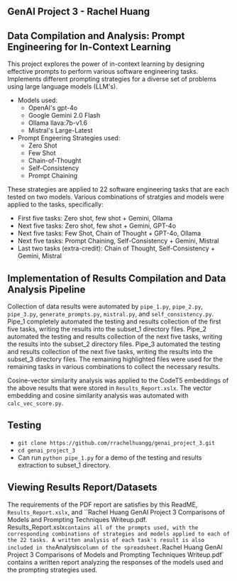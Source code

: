 ## GenAI Project 3 - Rachel Huang



## Data Compilation and Analysis: Prompt Engineering for In-Context Learning
This project explores the power of in-context learning by designing effective prompts to perform various software engineering tasks. Implements different prompting strategies for a diverse set of problems using large language models (LLM's). 
* Models used:
  * OpenAI's gpt-4o
  * Google Gemini 2.0 Flash
  * Ollama llava:7b-v1.6
  * Mistral's Large-Latest
* Prompt Engeering Strategies used:
  * Zero Shot
  * Few Shot
  * Chain-of-Thought
  * Self-Consistency
  * Prompt Chaining

These strategies are applied to 22 software engineering tasks that are each tested on two models. Various combinations of stratgies and models were applied to the tasks, specifically:
* First five tasks: Zero shot, few shot + Gemini, Ollama
* Next five tasks: Zero shot, few shot + Gemini, GPT-4o
* Next five tasks: Few Shot, Chain of Thought + GPT-4o, Ollama
* Next five tasks: Prompt Chaining, Self-Consistency + Gemini, Mistral
* Last two tasks (extra-credit): Chain of Thought, Self-Consistency + Gemini, Mistral

## Implementation of Results Compilation and Data Analysis Pipeline
Collection of data results were automated by `pipe_1.py`, `pipe_2.py`, `pipe_3.py`, `generate_prompts.py`, `mistral.py`, and `self_consistency.py`. Pipe_1 completely automated the testing and results collection of the first five tasks, writing the results into the subset_1 directory files. Pipe_2 automated the testing and results collection of the next five tasks, writing the results into the subset_2 directory files. Pipe_3 automated the testing and results collection of the next five tasks, writing the results into the subset_3 directory files. The remaining highlighted files were used for the remaining tasks in various combinations to collect the necessary results. 

Cosine-vector similarity analysis was applied to the CodeT5 embeddings of the above results that were stored in `Results_Report.xslx`. The vector embedding and cosine similarity analysis was automated with `calc_vec_score.py`. 

## Testing
* `git clone https://github.com/rrachelhuangg/genai_project_3.git`
* `cd genai_project_3`
* Can run `python pipe_1.py` for a demo of the testing and results extraction to subset_1 directory. 

## Viewing Results Report/Datasets
The requirements of the PDF report are satisfies by this ReadME, `Results_Report.xslx`, and ``Rachel Huang GenAI Project 3 Comparisons of Models and Prompting Techniques Writeup.pdf.`
`Results_Report.xslx` contains all of the prompts used, with the corresponding combinations of strategies and models applied to each of the 22 tasks. A written analysis of each task's result is also included in the `Analysis` column of the spreadsheet. `Rachel Huang GenAI Project 3 Comparisons of Models and Prompting Techniques Writeup.pdf` contains a written report analyzing the responses of the models used and the prompting strategies used. 
